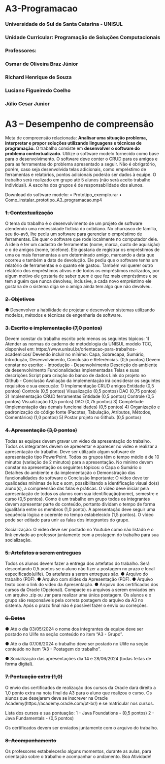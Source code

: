 # A3-Programacao
 
<h3>Universidade do Sul de Santa Catarina - UNISUL</h3>
<h3>Unidade Curricular: Programação de Soluções Computacionais</h3>
<h3>Professores:</h3>
  <h3>Osmar de Oliveira Braz Júnior</h3>
  <h3>Richard Henrique de Souza</h3>
  <h3>Luciano Figueiredo Coelho</h3>
  <h3>Júlio Cesar Junior</h3>
  
   <h1>A3 – Desempenho de compreensão</h1>

Meta de compreensão relacionada: <b>Analisar uma situação problema, interpretar e propor soluções
utilizando linguagens e técnicas de programação.</b>
O trabalho consiste em <b>desenvolver o software do problema contextualizado.</b> Utilize o software
modelo fornecido como base para o desenvolvimento. O software deve conter o CRUD para os amigos e
para as ferramentas do problema apresentado a seguir. Não é obrigatório, porém, caso seja desenvolvida
telas adicionais, como empréstimo de ferramentas e relatórios, pontos adicionais poderão ser dados à
equipe. O trabalho será realizado em grupo até 5 alunos (não será aceito trabalho individual). A escolha
dos grupos é de responsabilidade dos alunos.

Download do software modelo:
• Prototipo_exemplo.rar
• Como_instalar_prototipo_A3_programacao.mp4

<h3><s><b>1. Contextualização</b></s></h3>
O tema do trabalho é o desenvolvimento de um projeto de software atendendo uma necessidade
fictícia do cotidiano.
No churrasco de família, seu tio-avô, lhe pediu um software para gerenciar o empréstimo de
ferramentas. Ele quer o software que rode localmente no computador dele. A ideia é ter um cadastro de
ferramentas (nome, marca, custo de aquisição) e o de amigos (nome, telefone).
Ele gostaria de registrar os empréstimos de uma ou mais ferramentas a um determinado amigo,
marcando a data que ocorreu e também a data de devolução.
Ele pediu que o software tenha um relatório de ferramentas e o quanto ele gastou. Também vai
querer outro relatório dos empréstimos ativos e de todos os empréstimos realizados, por algum motivo ele
gostaria de saber quem é que fez mais empréstimos e se tem alguém que nunca devolveu, inclusive, a cada
novo empréstimo ele gostaria de o sistema diga se o amigo ainda tem algo que não devolveu.

<h3><s><b>2. Objetivos</b></s></h3>
● Desenvolver a habilidade de projetar e desenvolver sistemas utilizando modelos, métodos e técnicas
de engenharia de software.

<h3><s><b>3. Escrito e implementação (7,0 pontos)</b></s></h3>
Devem constar do trabalho escrito pelo menos os seguintes tópicos:
  1) Atender as normas do caderno de metodologia da UNISUL modelo TCC, disponível em: https://www.unisul.br/orientacao-para-trabalhos-academicos/
  Devendo incluir no mínimo: Capa, Sobrecapa, Sumário, Introdução, Desenvolvimento, Conclusão
  e Referências. (0,5 pontos)
  Devem constar no escrito:
   - Introdução
   - Desenvolvimento
     Descrição do ambiente de desenvolvimento
     Funcionalidades implementadas
     Telas e suas descrições
     Script para criação do banco de dados
     Link do projeto no Github
   - Conclusão
 Avaliação da implementação irá considerar os seguintes requisitos e sua execução:
 1) Implementação CRUD amigos
   Entidade (0,5 pontos)
   Controle (0,5 pontos)
   Visualização (0,5 pontos)
   DAO (0,75 pontos)
 2) Implementação CRUD ferramentas
   Entidade (0,5 pontos)
   Controle (0,5 pontos)
   Visualização (0,5 pontos)
   DAO (0,75 pontos)
 3) Completude (Implementação das demais funcionalidades) (0,5 pontos)
 4) Organização e padronização do código fonte (Pacotes, Tabulação, Atributos, Métodos, Comentários) (1,0 pontos)
 5) Postar projeto no Github. (0,5 pontos)
 
<h3><s><b>4. Apresentação (3,0 pontos)</b></s></h3>
 Todas as equipes devem gravar um vídeo da apresentação do trabalho. Todos os integrantes devem
se apresentar e aparecer no vídeo e realizar a apresentação do trabalho. Deve ser utilizado algum software
de apresentação tipo PowerPoint. Todos os grupos têm o tempo médio é de 10 minutos (variação de 2
minutos) para a apresentação.
 No mínimo devem constar na apresentação os seguintes tópicos:
  o Capa
  o Sumário
  o Detalhes do ambiente e da implementação
  o Demonstração das funcionalidades do software
  o Conclusão
 Importante: O vídeo deve ter qualidades mínimas de luz e som, possibilitando a identificação visual
do(s) aluno(s), a compreensão das falas e práticas. O vídeo deve iniciar pela apresentação de todos os
alunos com sua identificação(nome), semestre e curso (0,5 pontos). Como é um trabalho em grupo todos
os integrantes devem apresentar parte do conteúdo, portanto dividam o tempo de forma igualitária entre
os membros (1,0 ponto). A apresentação deve seguir uma sequência lógica e coerente no tempo
estabelecido (1,5 pontos). O vídeo pode ser editado para unir as falas dos integrantes do grupo.

Socialização: O vídeo deve ser postado no Youtube como não listado e o link enviado ao professor
juntamente com a postagem do trabalho para sua socialização.

<h3><s><b>5. Artefatos a serem entregues</b></s></h3>
 Todos os alunos devem fazer a entrega dos artefatos do trabalho. Será descontando 0,5 pontos se o aluno
não fizer a postagem no prazo e local especificado(ulife). Os artefatos a serem entregues são.
 ● Arquivo do trabalho (PDF).
 ● Arquivo com slides da Apresentação (PDF).
 ● Arquivo texto com o link do vídeo da Apresentação.
 ● Arquivo dos certificados dos cursos da Oracle (Opcional).
Compacte os arquivos a serem enviados em um arquivo .zip ou .rar para realizar uma única postagem.
Os alunos e o grupo são responsáveis pela correta postagem do arquivo da A3 no sistema. Após o prazo
final não é possível fazer o envio ou correções.

<h3><s><b>6. Datas</b></s></h3>
 ● Até o dia 03/05/2024 o nome dos integrantes da equipe deve ser postado no Ulife na seção conteúdo
no item “A3 - Grupo”.

 ● Até o dia 07/06/2024 o trabalho deve ser postado no Ulife na seção conteúdo no item “A3 -
Postagem do trabalho”.

 ● Socialização das apresentações dia 14 e 28/06/2024 (todas feitas de forma digital).
 
<h3><s><b>7. Pontuação extra (1,0)</b></s></h3>
 O envio dos certificados de realização dos cursos da Oracle dará direito a 1,0 ponto extra na nota
final da A3 para o aluno que realizou o curso. Os alunos que desejarem deve se inscrever na Oracle
Academy(https://academy.oracle.com/pt-br/) e se matricular nos cursos.

Lista dos cursos e sua pontuação:
 1 - Java Foundations - (0,5 pontos)
 2 - Java Fundamentals - (0,5 pontos)

Os certificados devem ser enviados juntamente com o arquivo do trabalho.

<h3><s><b>8. Acompanhamento</b></s></h3>
Os professores estabelecerão alguns momentos, durante as aulas, para orientação sobre o
trabalho e acompanhar o andamento.
Boa Atividade!

